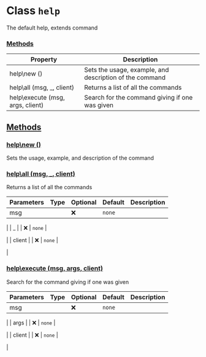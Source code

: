 
# Class `help`
The default help, extends command









### [Methods](#Methods)
| Property | Description |
| -------- | ----------- |
| help\new () | Sets the usage, example, and description of the command |
| help\all (msg, _, client) | Returns a list of all the commands |
| help\execute (msg, args, client) | Search for the command giving if one was given |



## [Methods](#Methods)

### [help\new ()](#help\new)
Sets the usage, example, and description of the command










### [help\all (msg, _, client)](#help\all)
Returns a list of all the commands



| Parameters | Type | Optional | Default | Description |
| --------------- | ---- | -------- | ------- | ----------- |
| msg |  | ❌ | `none` |

 |
| _ |  | ❌ | `none` |

 |
| client |  | ❌ | `none` |

 |











### [help\execute (msg, args, client)](#help\execute)
Search for the command giving if one was given



| Parameters | Type | Optional | Default | Description |
| --------------- | ---- | -------- | ------- | ----------- |
| msg |  | ❌ | `none` |

 |
| args |  | ❌ | `none` |

 |
| client |  | ❌ | `none` |

 |












